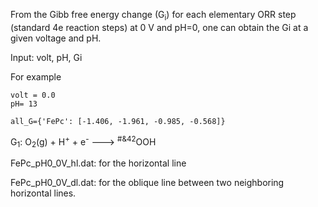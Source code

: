 From the Gibb free energy change (G<sub>i</sub>) for each elementary ORR step (standard 4e reaction steps) at 0 V and pH=0, one can obtain the Gi at a given voltage and pH.

Input: 
     volt, pH, Gi
 
 For example
 
    volt = 0.0
    pH= 13

    all_G={'FePc': [-1.406, -1.961, -0.985, -0.568]}

G<sub>1</sub>: O<sub>2</sub>(g) + H<sup>+</sup> + e<sup>-</sup> ---> <sup>#&42</sup>OOH

FePc_pH0_0V_hl.dat:  for the horizontal line

FePc_pH0_0V_dl.dat: for the oblique line between two neighboring horizontal lines. 
